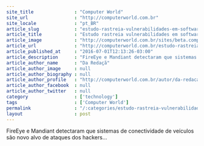 ```yaml
---
site_title               : "Computer World"
site_url                 : "http://computerworld.com.br"
site_locale              : "pt_BR"
article_slug             : "estudo-rastreia-vulnerabilidades-em-softwares-de-carros-conectados"
article_title            : "Estudo rastreia vulnerabilidades em softwares de carros conectados"
article_image            : "http://computerworld.com.br/sites/beta.computerworld.com.br/files/posts/connected-carro_625.jpg"
article_url              : "http://computerworld.com.br/estudo-rastreia-vulnerabilidades-em-softwares-de-carros-conectados"
article_published_at     : "2016-07-01T12:13:26-03:00"
article_description      : "FireEye e Mandiant detectaram que sistemas de conectividade de veículos são novo alvo de ataques dos hackers..."
article_author_name      : "Da Redaçã"
article_author_image     : null
article_author_biography : null
article_author_profile   : "http://computerworld.com.br/autor/da-redacao"
article_author_facebook  : null
article_author_twitter   : null
category                 : ['technology']
tags                     : ['Computer World']
permalink                : "/:categories/estudo-rastreia-vulnerabilidades-em-softwares-de-carros-conectados/"
layout                   : post
---
```


FireEye e Mandiant detectaram que sistemas de conectividade de veículos são novo alvo de ataques dos hackers...
